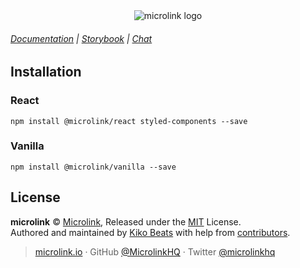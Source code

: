 <div align="center">
  <img src="https://cdn.microlink.io/banner/sdk.png" alt="microlink logo">
</div>

###### [Documentation](https://microlink.io/sdk) | [Storybook](https://sdk-react.microlink.io) | [Chat](https://microlink.io/chat)

## Installation

### React

```
npm install @microlink/react styled-components --save
```

### Vanilla

```
npm install @microlink/vanilla --save
```

## License

**microlink** © [Microlink](https://microlink.io), Released under the [MIT](https://github.com/microlinkhq/sdk/blob/master/LICENSE.md) License.<br>
Authored and maintained by [Kiko Beats](https://kikobeats.com) with help from [contributors](https://github.com/microlinkhq/sdk/contributors).

> [microlink.io](https://microlink.io) · GitHub [@MicrolinkHQ](https://github.com/microlinkhq) · Twitter [@microlinkhq](https://twitter.com/microlinkhq)

